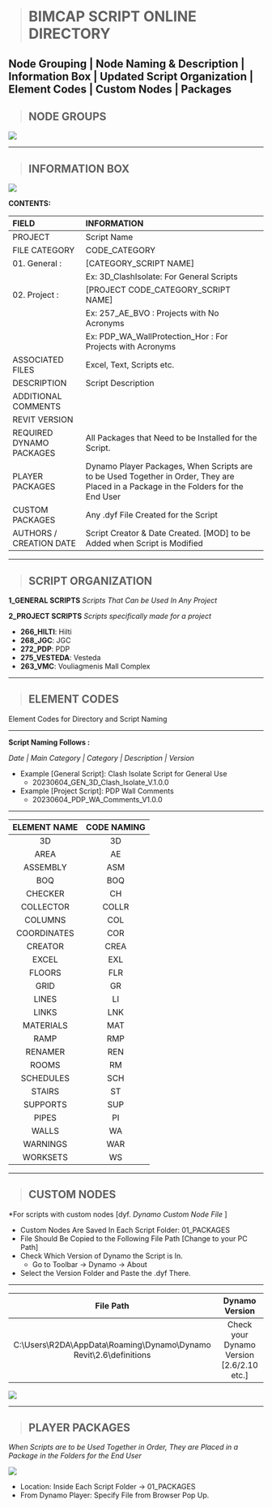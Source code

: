 > # **BIMCAP SCRIPT ONLINE DIRECTORY**
Node Grouping | Node Naming & Description | Information Box | Updated Script Organization | Element Codes | Custom Nodes | Packages 
----------------------------------------------------------------------

> ## **NODE GROUPS**

<img src="./_media/NODE%20GROUPS.png">

-----------------------------------------------------------------------

> ## **INFORMATION BOX**

<img src="./_media/INFORMATION%20BOX.png">

**CONTENTS:**

| FIELD | INFORMATION | 
| :-- | :-- |
| PROJECT | Script Name | 
| FILE CATEGORY | CODE_CATEGORY | 
| 01. General : | [CATEGORY_SCRIPT NAME]| 
| | Ex: 3D_ClashIsolate: For General Scripts|
| 02. Project : | [PROJECT CODE_CATEGORY_SCRIPT NAME]
| | Ex: 257_AE_BVO : Projects with No Acronyms | 
| | Ex: PDP_WA_WallProtection_Hor : For Projects with Acronyms
| ASSOCIATED FILES | Excel, Text, Scripts etc. |
| DESCRIPTION | Script Description | 
| ADDITIONAL COMMENTS | 
| REVIT VERSION | 
| REQUIRED DYNAMO PACKAGES | All Packages that Need to be Installed for the Script. |
| PLAYER PACKAGES | Dynamo Player Packages, When Scripts are to be Used Together in Order, They are Placed in a Package in the Folders for the End User | 
| CUSTOM PACKAGES | Any .dyf File Created for the Script | 
| AUTHORS / CREATION DATE | Script Creator & Date Created. [MOD] to be Added when Script is Modified | 

-----------------------------------------------------------------------

> ## **SCRIPT ORGANIZATION**

**1_GENERAL SCRIPTS**
*Scripts That Can be Used In Any Project*

**2_PROJECT SCRIPTS** 
*Scripts specifically made for a project* 
- **266_HILTI**: Hilti
- **268_JGC**: JGC
- **272_PDP**: PDP 
- **275_VESTEDA**: Vesteda
- **263_VMC**: Vouliagmenis Mall Complex
-----------------------------------------------------------------------
> ## **ELEMENT CODES**
Element Codes for Directory and Script Naming

----------------------------------------------------------

**Script Naming Follows :**

*Date | Main Category | Category | Description | Version*

- Example [General Script]: Clash Isolate Script for General Use
    - 20230604_GEN_3D_Clash_Isolate_V.1.0.0
- Example [Project Script]: PDP Wall Comments
    - 20230604_PDP_WA_Comments_V1.0.0

----------------------------------------------------------

| ELEMENT NAME | CODE NAMING |
| :--: | :--: |
| 3D | 3D |
| AREA | AE |
| ASSEMBLY | ASM |
| BOQ | BOQ |
| CHECKER | CH |
| COLLECTOR | COLLR |
| COLUMNS | COL |
| COORDINATES | COR |
| CREATOR | CREA |
| EXCEL | EXL |
| FLOORS | FLR |
| GRID | GR|
| LINES |  LI |
| LINKS | LNK |
| MATERIALS | MAT |
| RAMP | RMP |
| RENAMER | REN |
| ROOMS | RM |
| SCHEDULES | SCH |
| STAIRS | ST |
| SUPPORTS | SUP | 
| PIPES | PI |
| WALLS | WA |
| WARNINGS | WAR |
| WORKSETS | WS |

-----------------------------------------------------------------------

> ## **CUSTOM NODES**
*For scripts with custom nodes [dyf. *Dynamo Custom Node File* ]
- Custom Nodes Are Saved In Each Script Folder: 01_PACKAGES
- File Should Be Copied to the Following File Path [Change to your PC Path]
- Check Which Version of Dynamo the Script is In. 
    - Go to Toolbar -> Dynamo -> About
- Select the Version Folder and Paste the .dyf There.
_______________

| File Path | Dynamo Version | 
| :--: | :--: |
| C:\Users\R2DA\AppData\Roaming\Dynamo\Dynamo Revit\2.6\definitions |  Check your Dynamo Version [2.6/2.10 etc.] |

<img src="./_media/DYNAMO%20VERSION.png">

-----------------------------------------------------------------------

> ## **PLAYER PACKAGES**
*When Scripts are to be Used Together in Order, They are Placed in a Package in the Folders for the End User*

<img src="./_media/PACKAGES.png">

- Location: Inside Each Script Folder -> 01_PACKAGES
- From Dynamo Player: Specify File from Browser Pop Up.
